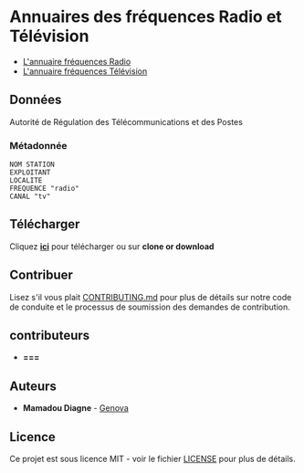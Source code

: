 # Annuaires des fréquences Radio et Télévision

* [L'annuaire fréquences Radio](/data/radio.csv)
* [L'annuaire fréquences Télévision](/data/tv.csv)

## Données

Autorité de Régulation des Télécommunications et des Postes

### Métadonnée
```
NOM STATION
EXPLOITANT
LOCALITE
FREQUENCE "radio"
CANAL "tv"
```

## Télécharger

Cliquez [**ici**](https://github.com/senegalouvert/annuaires-frequences/archive/master.zip) pour télécharger ou sur **clone or download**

## Contribuer

Lisez s'il vous plait [CONTRIBUTING.md](https://github.com/senegalouvert/.github/blob/main/CONTRIBUTING.md) pour plus de détails sur notre code de conduite et le processus de soumission des demandes de contribution.

## contributeurs

* **===**

## Auteurs

* **Mamadou Diagne** - [Genova](https://github.com/genova)

## Licence

Ce projet est sous licence MIT - voir le fichier [LICENSE](LICENSE) pour plus de détails.
